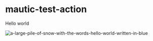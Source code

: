 # mautic-test-action

Hello world 

![a-large-pile-of-snow-with-the-words-hello-world-written-in-blue](https://github.com/user-attachments/assets/1a8acf47-b8f9-45f6-b307-31132252bad3)
